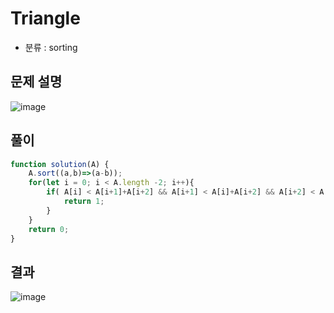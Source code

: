 # Triangle
* 분류 : sorting
## 문제 설명
![image](https://user-images.githubusercontent.com/61656046/125969353-3e1f5f71-a627-4491-a287-25a0ac9f3129.png)

## 풀이
```javascript
function solution(A) {
    A.sort((a,b)=>(a-b));
    for(let i = 0; i < A.length -2; i++){
        if( A[i] < A[i+1]+A[i+2] && A[i+1] < A[i]+A[i+2] && A[i+2] < A[i]+A[i+1]){
            return 1;
        }
    }
    return 0;
}
```
## 결과
![image](https://user-images.githubusercontent.com/61656046/125966079-7cea983d-8b08-451c-935f-af1247f69c1a.png)
